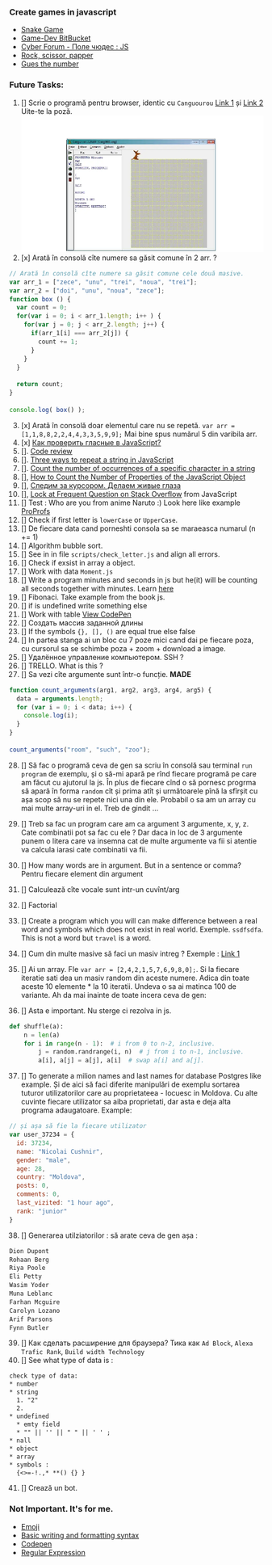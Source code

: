 ### Create games in javascript
- [Snake Game](https://www.youtube.com/watch?v=AaGK-fj-BAM&t=2s&ab_channel=TheCodingTrain)
- [Game-Dev BitBucket](https://bitbucket.org/Schedule93/games-dev/src/master/)
- [Cyber Forum - Поле чюдес : JS](https://www.cyberforum.ru/javascript/thread1426193.html)
- [Rock, scissor, papper](https://codepen.io/cliff538/pen/aHxfr)
- [Gues the number](GUES_NUMBER.md)

### Future Tasks:
1. [] Scrie o programă pentru browser, identic cu `Canguourou` [Link 1](https://sites.google.com/view/onlinecursuri/INFORMATICA/clasa-a-viii-a/semestrul-ii-8/no%C8%9Biune-de-algoritm) și [Link 2](https://www.scribd.com/presentation/427414121/Executantul-Cangourou) Uite-te la poză. ![image](../img/cangur.png)
2. [x] Arată în consolă cîte numere sa găsit comune în 2 arr. ?
```js
// Arată în consolă cîte numere sa găsit comune cele două masive.
var arr_1 = ["zece", "unu", "trei", "noua", "trei"];
var arr_2 = ["doi", "unu", "noua", "zece"];
function box () {
  var count = 0;
  for(var i = 0; i < arr_1.length; i++ ) {
    for(var j = 0; j < arr_2.length; j++) {
      if(arr_1[i] === arr_2[j]) {
        count += 1;
      }
    }
  }

  return count;
}

console.log( box() );
```
3. [x] Arată în consolă doar elementul care nu se repetă. `var arr = [1,1,8,8,2,2,4,4,3,3,5,9,9];` Mai bine spus numărul 5 din varibila arr.
4. [x] [Как проверить гласные в JavaScript?](https://fooobar.com/questions/367622/how-do-i-check-for-vowels-in-javascript)
5. []. [Code review](https://codereview.stackexchange.com/questions/128121/count-the-number-of-vowels-and-consonants/128127)
6. []. [Three ways to repeat a string in JavaScript
](https://www.freecodecamp.org/news/three-ways-to-repeat-a-string-in-javascript-2a9053b93a2d/)
7. []. [Count the number of occurrences of a specific character in a string](http://www.codecodex.com/wiki/index.php?title=Count_the_number_of_occurrences_of_a_specific_character_in_a_string#JavaScript)
8. [], [How to Count the Number of Properties of the JavaScript Object](https://dzone.com/articles/how-to-count-the-number-of-properties-of-the-javas)
9. [], [Следим за курсором. Делаем живые глаза](https://www.youtube.com/watch?v=Sftw1qKo_n0&list=PLQqEY2kzSbZ7nLB8fooOpq89XfuMmwtMW&index=19&t=631s)
10. [], [Lock at Frequent Question on Stack Overflow](https://stackoverflow.com/questions/tagged/javascript?sort=frequent) from JavaScript 
11. [] Test : Who are you from anime Naruto :) Look here like example [ProProfs](https://www.proprofs.com/quiz-school/story.php?title=which-naruto-character-are-you-most-like)
12. [] Check if first letter is `lowerCase` or `UpperCase`.
13. [] De fiecare data cand porneshti consola sa se maraeasca numarul (n += 1)
14. [] Algorithm bubble sort.
15. [] See in in file `scripts/check_letter.js` and align all errors.
16. [] Check if exsist in array a object.
17. [] Work with data `Moment.js`
18. [] Write a program minutes and seconds in js but he(it) will be counting all seconds together with minutes. Learn [here](https://stackoverflow.com/questions/3552461/how-to-format-a-javascript-date)
19. [] Fibonaci. Take example from the book js.
20. [] if is undefined write something else
21. [] Work with table [View CodePen](https://codepen.io/keukenrolletje/pen/GooXrQ)
21. [] Создать массив заданной длины
23. [] If the symbols `{}, [], ()` are equal true else false
24. [] In partea stanga ai un bloc cu 7 poze mici cand dai pe fiecare poza, cu cursorul sa se schimbe poza + zoom + download a image.
25. [] Удалённое управление компьютером. SSH ?
26. [] TRELLO. What is this ?
27. [] Sa vezi cîte argumente sunt într-o funcție. **MADE**
```javascript
function count_arguments(arg1, arg2, arg3, arg4, arg5) {
  data = arguments.length;
  for (var i = 0; i < data; i++) {
    console.log(i);
  }
}

count_arguments("room", "such", "zoo");
```

28. [] Să fac o programă ceva de gen sa scriu în consolă sau terminal `run program` de exemplu, și o să-mi apară pe rînd fiecare programă pe care am făcut cu ajutorul la js. În plus de fiecare cînd o să pornesc progrma să apară în forma `random` cît și prima atît și următoarele pînă la sfîrșit cu așa scop să nu se repete nici una din ele. Probabil o sa am un array cu mai multe array-uri in el. Treb de gindit ...

29. [] Treb sa fac un program care am ca argument 3 argumente, x, y, z. Cate combinatii pot sa fac cu ele ? Dar daca in loc de 3 argumente punem o litera care va insemna cat de multe argumente va fii si atentie va calcula iarasi cate combinatii va fii.
30. [] How many words are in argument. But in a sentence or comma? 
Pentru fiecare element din argument
31. [] Calculează cîte vocale sunt intr-un cuvînt/arg
32. [] Factorial
33. [] Create a program which you will can make difference between a real word and symbols which does not exist in real world. Exemple. `ssdfsdfa`. This is not a word but `travel` is a word.
34. [] Cum din multe masive să faci un masiv intreg ? Exemple : [Link 1](https://overcoder.net/q/2569/%D0%BA%D0%B0%D0%BA-%D0%BE%D0%B1%D1%8A%D0%B5%D0%B4%D0%B8%D0%BD%D0%B8%D1%82%D1%8C-%D0%B4%D0%B2%D0%B0-%D0%BC%D0%B0%D1%81%D1%81%D0%B8%D0%B2%D0%B0-%D0%B2-javascript-%D0%B8-%D0%B4%D0%B5%D0%B4%D1%83%D0%BF%D0%BB%D0%B8%D1%86%D0%B8%D1%80%D0%BE%D0%B2%D0%B0%D1%82%D1%8C-%D1%8D%D0%BB%D0%B5%D0%BC%D0%B5%D0%BD%D1%82%D1%8B)
35. [] Ai un array. FIe `var arr = [2,4,2,1,5,7,6,9,8,0];`. Si la fiecare iteratie sati dea un masiv random din aceste numere. Adica din toate aceste 10 elemente * la 10 iteratii. Undeva o sa ai matinca 100 de variante. Ah da mai inainte de toate incera ceva de gen:

36. [] Asta e important. Nu sterge ci rezolva in js.

```py
def shuffle(a):
    n = len(a)
    for i in range(n - 1):  # i from 0 to n-2, inclusive.
        j = random.randrange(i, n)  # j from i to n-1, inclusive.
        a[i], a[j] = a[j], a[i]  # swap a[i] and a[j].
```

37. [] To generate a milion names and last names for database Postgres like example. Și de aici să faci diferite manipulări de exemplu sortarea tuturor utilizatorilor care au proprietateea - locuesc in Moldova. Cu alte cuvinte fiecare utilizator sa aiba proprietati, dar asta e deja alta programa adaugatoare. Example:

```js
// și așa să fie la fiecare utilizator
var user_37234 = {
  id: 37234,
  name: "Nicolai Cushnir",
  gender: "male",
  age: 28,
  country: "Moldova",
  posts: 0,
  comments: 0,
  last_vizited: "1 hour ago",
  rank: "junior" 
}
```

38. [] Generarea utilziatorilor : să arate ceva de gen așa :

```js
Dion Dupont
Rohaan Berg
Riya Poole
Eli Petty
Wasim Yoder
Muna Leblanc
Farhan Mcguire
Carolyn Lozano
Arif Parsons
Fynn Butler
```

39. [] Как сделать расширение для браузера? Тика как `Ad Block`, `Alexa Trafic Rank`, `Build width Technology`
40. [] See what type of data is :

```Algorithm
check type of data:
* number
* string
  1. "2"
  2. 
* undefined
  * emty field
  * "" || '' || " " || ' ' ;
* nall
* object
* array
* symbols : 
  {<>=-!.,* **() {} }
```

41. [] Crează un bot.

### Not Important. It's for me.
* [Emoji](https://gist.github.com/AliMD/3344523)
* [Basic writing and formatting syntax
](https://help.github.com/en/articles/basic-writing-and-formatting-syntax)
* [Codepen](https://codepen.io/)
* [Regular Expression](https://regex101.com/)
